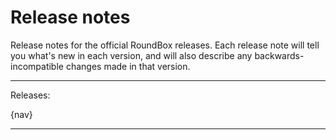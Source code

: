 Release notes
=============

Release notes for the official RoundBox releases. Each release note will tell you what's new in each version,
and will also describe any backwards-incompatible changes made in that version.

***

Releases:

{nav}

***
